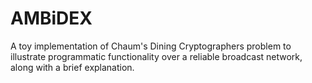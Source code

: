 # AMBiDEX
A toy implementation of Chaum's Dining Cryptographers problem to illustrate programmatic functionality over a reliable broadcast network, along with a brief explanation.
